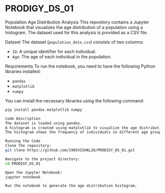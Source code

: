 # PRODIGY_DS_01
Population Age Distribution Analysis
This repository contains a Jupyter Notebook that visualizes the age distribution of a population using a histogram. The dataset used for this analysis is provided as a CSV file.

Dataset
The dataset (`population_data.csv`) consists of two columns:
- `ID`: A unique identifier for each individual.
- `Age`: The age of each individual in the population.

Requirements
To run the notebook, you need to have the following Python libraries installed:
- `pandas`
- `matplotlib`
- `numpy`

You can install the necessary libraries using the following command:
```bash
pip install pandas matplotlib numpy

Code Description
The dataset is loaded using pandas.
A histogram is created using matplotlib to visualize the age distribution of the population.
The histogram shows the frequency of individuals in different age groups, which are binned in 5-year intervals.

Running the Code
Clone the repository:
git clone https://github.com/1903VISHAL20/PRODIGY_DS_01.git

Navigate to the project directory:
cd PRODIGY_DS_01

Open the Jupyter Notebook:
jupyter notebook

Run the notebook to generate the age distribution histogram.
